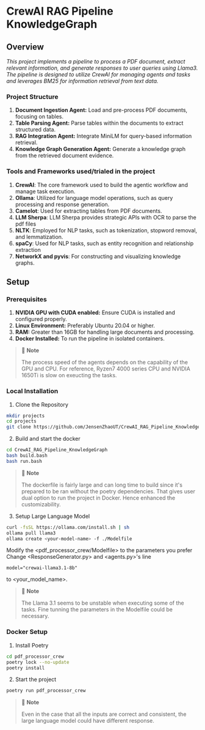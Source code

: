 # CrewAI RAG Pipeline KnowledgeGraph
## Overview
*This project implements a pipeline to process a PDF document, extract relevant information, and generate responses to user queries using Llama3. The pipeline is designed to utilize CrewAI for managing agents and tasks and leverages BM25 for information retrieval from text data.*

### Project Structure
1. **Document Ingestion Agent:** Load and pre-process PDF documents, focusing on tables.
2. **Table Parsing Agent:** Parse tables within the documents to extract structured data.
3. **RAG Integration Agent:** Integrate MiniLM for query-based information retrieval.
4. **Knowledge Graph Generation Agent:** Generate a knowledge graph from the retrieved document evidence.

### Tools and Frameworks used/trialed in the project
1. **CrewAI**: The core framework used to build the agentic workflow and manage task execution.
2. **Ollama**: Utilized for language model operations, such as query processing and response generation.
3. **Camelot**: Used for extracting tables from PDF documents.
4. **LLM Sherpa**: LLM Sherpa provides strategic APIs with OCR to parse the pdf files
5. **NLTK**: Employed for NLP tasks, such as tokenization, stopword removal, and lemmatization.
6. **spaCy**: Used for NLP tasks, such as entity recognition and relationship extraction
7. **NetworkX and pyvis**: For constructing and visualizing knowledge graphs.

## Setup

### Prerequisites
1. **NVIDIA GPU with CUDA enabled:** Ensure CUDA is installed and configured properly.
2. **Linux Environment:** Preferably Ubuntu 20.04 or higher.
3. **RAM:** Greater than 16GB for handling large documents and processing.
4. **Docker Installed:** To run the pipeline in isolated containers.

> :memo: **Note**
>
> The process speed of the agents depends on the capability of the GPU and CPU. For reference, Ryzen7 4000 series CPU and NVIDIA 1650Ti is slow on exeucting the tasks.

### Local Installation

1. Clone the Repository
```bash
mkdir projects
cd projects
git clone https://github.com/JensenZhaoUT/CrewAI_RAG_Pipeline_KnowledgeGraph.git
```

2. Build and start the docker
```bash
cd CrewAI_RAG_Pipeline_KnowledgeGraph
bash build.bash
bash run.bash
```

> :memo: **Note**
>
> The dockerfile is fairly large and can long time to build since it's prepared to be ran without the poetry dependencies. That gives user dual option to run the project in Docker. Hence enhanced the customizability. 

3. Setup Large Language Model
```bash
curl -fsSL https://ollama.com/install.sh | sh
ollama pull llama3
ollama create <your-model-name> -f ./Modelfile
```
Modify the <pdf_processor_crew/Modelfile> to the parameters you prefer
Change <ResponseGenerator.py> and <agents.py>'s line
```
model="crewai-llama3.1-8b"
```
to <your_model_name>.

> :memo: **Note**
>
> The Llama 3.1 seems to be unstable when executing some of the tasks. Fine tunning the parameters in the Modelfile could be necessary.

### Docker Setup
1. Install Poetry
```bash
cd pdf_processor_crew
poetry lock --no-update
poetry install
```

2. Start the project
```bash
poetry run pdf_processor_crew
```

> :memo: **Note**
>
> Even in the case that all the inputs are correct and consistent, the large language model could have different response.

